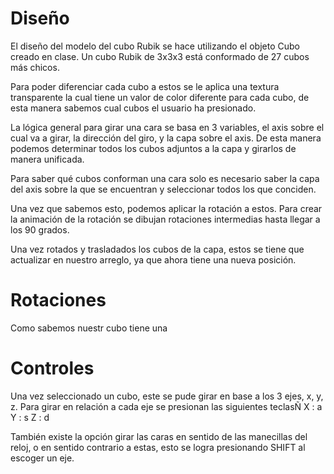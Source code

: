 # Diseño
El diseño del modelo del cubo Rubik se hace utilizando el objeto Cubo creado en clase. Un cubo Rubik de 3x3x3 está conformado de 27 cubos más chicos.

Para poder diferenciar cada cubo a estos se le aplica una textura transparente la cual tiene un valor de color diferente para cada cubo, de esta manera sabemos cual cubos el usuario ha presionado. 

La lógica general para girar una cara se basa en 3 variables, el axis sobre el cual va a girar, la dirección del giro, y la capa sobre el axis. De esta manera podemos determinar todos los cubos adjuntos a la capa y girarlos de manera unificada. 

Para saber qué cubos conforman una cara solo es necesario saber la capa del axis sobre la que se encuentran y seleccionar todos los que conciden. 

Una vez que sabemos esto, podemos aplicar la rotación a estos. Para crear la animación de la rotación se dibujan rotaciones intermedias hasta llegar a los 90 grados. 

Una vez rotados y trasladados los cubos de la capa, estos se tiene que actualizar en nuestro arreglo, ya que ahora tiene una nueva posición.


# Rotaciones

Como sabemos nuestr cubo tiene una

# Controles

Una vez seleccionado un cubo, este se pude girar en base a los 3 ejes, x, y, z.
Para girar en relación a cada eje se presionan las siguientes teclasÑ
X : a
Y : s
Z : d

También existe la opción girar las caras en sentido de las manecillas del reloj, o en sentido contrario a estas,  esto se logra presionando SHIFT al escoger un eje.
